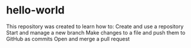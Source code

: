 # hello-world
This repository was created to learn how to:  Create and use a repository Start and manage a new branch Make changes to a file and push them to GitHub as commits Open and merge a pull request
